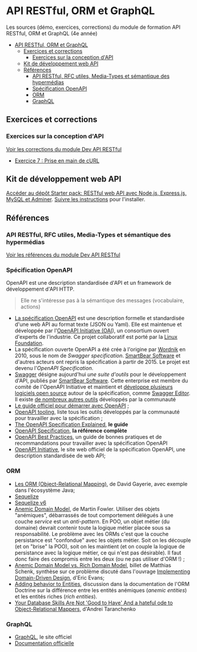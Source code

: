 # API RESTful, ORM et GraphQL

Les sources (démo, exercices, corrections) du module de formation API RESTful, ORM et GraphQL (4e année)

- [API RESTful, ORM et GraphQL](#api-restful-orm-et-graphql)
  - [Exercices et corrections](#exercices-et-corrections)
    - [Exercices sur la conception d'API](#exercices-sur-la-conception-dapi)
  - [Kit de développement web API](#kit-de-développement-web-api)
  - [Références](#références)
    - [API RESTful, RFC utiles, Media-Types et sémantique des hypermédias](#api-restful-rfc-utiles-media-types-et-sémantique-des-hypermédias)
    - [Spécification OpenAPI](#spécification-openapi)
    - [ORM](#orm)
    - [GraphQL](#graphql)


## Exercices et corrections

### Exercices sur la conception d'API

[Voir les corrections du module Dev API RESTful](https://github.com/paul-schuhm/web-api/blob/main/exercices/suggestions-exercices-web-api)

- [Exercice 7 : Prise en main de cURL](https://github.com/paul-schuhm/web-api/blob/main/exercices/suggestions-exercices-web-api/exercice-7.md)

## Kit de développement web API

[Accéder au dépôt Starter pack: RESTful web API avec Node.js, Express.js, MySQL et Adminer](https://github.com/paul-schuhm/starterpack-api-nodejs). [Suivre les instructions](https://github.com/paul-schuhm/starterpack-api-nodejs?tab=readme-ov-file#lancer-le-projet-avec-compose) pour l'installer.


## Références

### API RESTful, RFC utiles, Media-Types et sémantique des hypermédias

[Voir les références du module Dev API RESTful](https://github.com/paul-schuhm/web-api?tab=readme-ov-file#r%C3%A9f%C3%A9rences)

### Spécification OpenAPI 

OpenAPI est une description standardisée d'API et un framework de développement d'API HTTP. 

> Elle ne s'intéresse pas à la sémantique des messages (vocabulaire, actions)

- [La spécification OpenAPI](https://www.openapis.org/what-is-openapi) est une description formelle et standardisée d'une web API au format texte (JSON ou Yaml). Elle est maintenue et développée par l'[OpenAPI Initiative (OAI](https://www.openapis.org/about)), un consortium ouvert d'experts de l'industrie. Ce projet collaboratif est porté par la [Linux Foundation](https://www.linuxfoundation.org/).  
- La spécification ouverte OpenAPI a été crée à l'origine par [Wordnik](https://en.wikipedia.org/wiki/Wordnik) en 2010, sous le nom de *Swagger specification*. [SmartBear Software](https://en.wikipedia.org/wiki/SmartBear_Software) et d'autres acteurs ont repris la spécification à partir de 2015. Le projet est devenu l'*OpenAPI Specification*.
- [Swagger](https://en.wikipedia.org/wiki/Swagger_(software)) désigne aujourd'hui *une suite d'outils* pour le développement d'API, publiés par [SmartBear Software](https://en.wikipedia.org/wiki/SmartBear_Software). Cette enterprise est membre du comité de l'OpenAPI Initiative et maintient et [développe plusieurs logiciels open source](https://swagger.io/tools/open-source/) autour de la spécification, comme [Swagger Editor](https://swagger.io/tools/swagger-editor/). Il existe [de nombreux autres outils](https://tools.openapis.org/) développés par la communauté
- [Le guide officiel pour démarrer avec OpenAPI](https://learn.openapis.org/) ;
- [OpenAPI tooling](https://tools.openapis.org/), liste tous les outils développés par la communauté pour travailler avec la spécification ;
- [The OpenAPI Specification Explained](https://learn.openapis.org/specification/), **le guide**
- [OpenAPI Specification](https://spec.openapis.org/oas/v3.1.0#openapi-specification), **la référence complète**
- [OpenAPI Best Practices](https://learn.openapis.org/best-practices.html), un guide de bonnes pratiques et de recommandations pour travailler avec la spécification OpenAPI
- [OpenAPI Initiative](https://www.openapis.org/), le site web officiel de la spécification OpenAPI, une description standardisée de web API;

### ORM

- [Les ORM (Object-Relational Mapping)](https://gayerie.dev/epsi-b3-orm/javaee_orm/intro.html), de David Gayerie, avec exemple dans l'écosystème Java;
- [Sequelize](https://sequelize.org/)
- [Sequelize v6](https://sequelize.org/docs/v6/)
- [Anemic Domain Model](https://www.martinfowler.com/bliki/AnemicDomainModel.html), de Martin Fowler. Utiliser des objets "anémiques", débarrassés de tout comportement délégués à une couche *service* est un *anti-pattern*. En POO, un objet métier (du domaine) devrait contenir toute la logique métier placée sous sa responsabilité. Le problème avec les ORMs c'est que la couche persistance est "confondue" avec les objets métier. Soit on les découple (et on "brise" la POO), soit on les maintient (et on couple la logique de persistance avec la logique métier, ce qui n'est pas désirable). Il faut donc faire des compromis entre les deux (ou ne pas utiliser d'ORM !) ;
- [Anemic Domain Model vs. Rich Domain Model](https://medium.com/@inzuael/anemic-domain-model-vs-rich-domain-model-78752b46098f), billet de Matthias Schenk, synthèse sur ce problème discuté dans l'ouvrage [Implementing Domain-Driven Design](https://www.oreilly.com/library/view/implementing-domain-driven-design/9780133039900/), d'Eric Evans;
- [Adding behavior to Entities](https://www.doctrine-project.org/projects/doctrine-orm/en/current/tutorials/getting-started.html#adding-behavior-to-entities), discussion dans la documentation de l'ORM Doctrine sur la différence entre les entités anémiques (*anemic entities*) et les entités riches (*rich entities*).
- [Your Database Skills Are Not 'Good to Have' And a hateful ode to Object-Relational Mappers](https://renegadeotter.com/2023/11/12/your-database-skills-are-not-good-to-have.html), d'Andrei Taranchenko

### GraphQL

- [GraphQL](https://graphql.org/), le site officiel
- [Documentation officielle](https://graphql.org/learn/)

